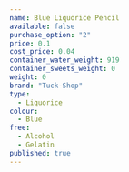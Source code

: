 ```yaml
---
name: Blue Liquorice Pencil
available: false
purchase_option: "2"
price: 0.1
cost_price: 0.04
container_water_weight: 919
container_sweets_weight: 0
weight: 0
brand: "Tuck-Shop"
type: 
  - Liquorice
colour: 
  - Blue
free: 
  - Alcohol
  - Gelatin
published: true
---
```


